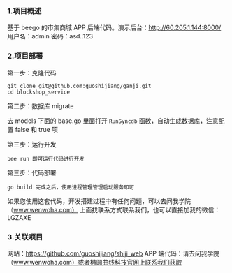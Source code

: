 ### 1.项目概述

基于 beego 的市集商城 APP 后端代码。演示后台：http://60.205.1.144:8000/
用户名：admin
密码：asd..123

### 2.项目部署

第一步：克隆代码

```bigquery
git clone git@github.com:guoshijiang/ganji.git
cd blockshop_service
```

第二步：数据库 migrate

去 models 下面的 base.go 里面打开 `RunSyncdb` 函数，自动生成数据库，注意配置 false 和 true 项

第三步：运行开发
```bigquery
bee run 即可运行代码进行开发
```

第三步：代码部署

```bigquery
go build 完成之后，使用进程管理管理启动服务即可
```

如果您使用这套代码，开发搭建过程中有任何问题，可以去问我学院（www.wenwoha.com） 上面找联系方式联系我们，也可以直接加我的微信：LGZAXE

### 3.关联项目

网站：https://github.com/guoshijiang/shiji_web
APP 端代码：请去问我学院（www.wenwoha.com）或者椭圆曲线科技官网上联系我们获取

